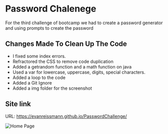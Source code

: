 # Password Chalenege

For the third challenge of bootcamp we had to create a password generator and using prompts to create the password
## Changes Made To Clean Up The Code

- I fixed some index errors.
- Refractored the CSS to remove code duplication
- Added a getrandom function and a math function on java
- Used a var for lowercase, uppercase, digits, special characters.
- Added a loop to the code
- Added a Git Ignore
- Added a img folder for the screenshot

## Site link

URL: https://evanreissmann.github.io/PasswordChallenge/

![Home Page](https://github.com/EvanReissmann/PasswordChallenge/raw/main/img/HomePage.png)
